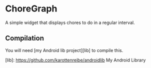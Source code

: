 # ChoreGraph #

A simple widget that displays chores to do in a regular interval.


## Compilation ##

You will need [my Android lib project][lib] to compile this.


[lib]:  https://github.com/karottenreibe/androidlib My Android Library


